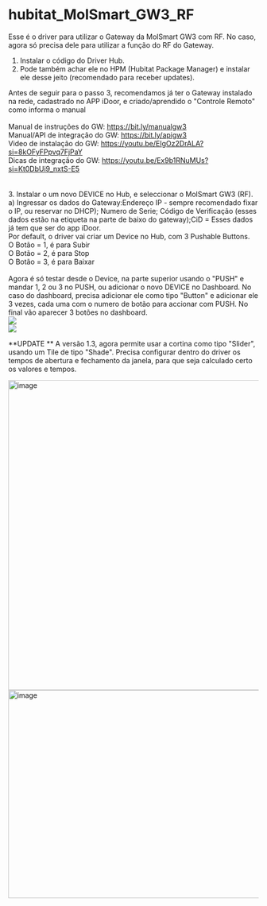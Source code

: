 # hubitat_MolSmart_GW3_RF


Esse é o driver para utilizar o Gateway da MolSmart GW3 com RF.
No caso, agora só precisa dele para utilizar a função do RF do Gateway.
<br>
1. Instalar o código do Driver Hub.<br>
2. Pode também achar ele no HPM (Hubitat Package Manager) e instalar ele desse jeito (recomendado para receber updates). 

Antes de seguir para o passo 3, recomendamos já ter o Gateway instalado na rede, cadastrado no APP iDoor, e criado/aprendido o "Controle Remoto" como informa o manual<br>
<br>
Manual de instruções do GW: https://bit.ly/manualgw3 <br>
Manual/API de integração do GW: https://bit.ly/apigw3 <br>
Video de instalação do GW: https://youtu.be/EIgOz2DrALA?si=8kOFyFPpvq7FjPaY <br>
Dicas de integração do GW: https://youtu.be/Ex9b1RNuMUs?si=Kt0DbUi9_nxtS-E5 <br>
<br><br>
3. Instalar o um novo DEVICE no Hub, e seleccionar o MolSmart GW3 (RF). a) Ingressar os dados do Gateway:Endereço IP - sempre recomendado fixar o IP, ou reservar no DHCP); Numero de Serie; Código de Verificação (esses dados estão na etiqueta na parte de baixo do gateway);CiD = Esses dados já tem que ser do app iDoor.
<br>
Por default, o driver vai criar um Device no Hub, com 3 Pushable Buttons. <br>
O Botão = 1, é para Subir <br>
O Botão = 2, é para Stop <br>
O Botão = 3, é para Baixar <br>
<br>
Agora é só testar desde o Device, na parte superior usando o "PUSH" e mandar 1, 2 ou 3 no PUSH,  ou adicionar o novo DEVICE no Dashboard. No caso do dashboard, precisa adicionar ele como tipo "Button" e adicionar ele 3 vezes, cada uma com o numero de botão para accionar com PUSH. No final vão aparecer 3 botões no dashboard. 
<br>
<img src="https://images2.imgbox.com/f3/d1/ucoRPeMO_o.png">
<br>
<img src="https://images2.imgbox.com/a0/3f/joOpkMgW_o.png">

**UPDATE
**
A versão 1.3, agora permite usar a cortina como tipo "Slider", usando um Tile de tipo "Shade". 
Precisa configurar dentro do driver os tempos de abertura e fechamento da janela, para que seja calculado certo os valores e tempos. 

<img width="1515" height="624" alt="image" src="https://github.com/user-attachments/assets/e36014bd-168a-4406-9c04-609139339f30" />


<img width="996" height="419" alt="image" src="https://github.com/user-attachments/assets/2c2dc873-6047-4d55-837c-2cf3db34b0c5" />

